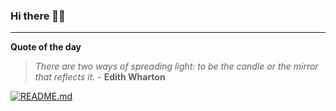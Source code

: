 ### Hi there 👋🏻


---

**Quote of the day**

> *There are two ways of spreading light: to be the candle or the mirror that reflects it.* - **Edith Wharton** 

[![README.md](https://github.com/marcolovazzano/marcolovazzano/actions/workflows/readme.yml/badge.svg?branch=main)](https://github.com/marcolovazzano/marcolovazzano/actions/workflows/readme.yml)
